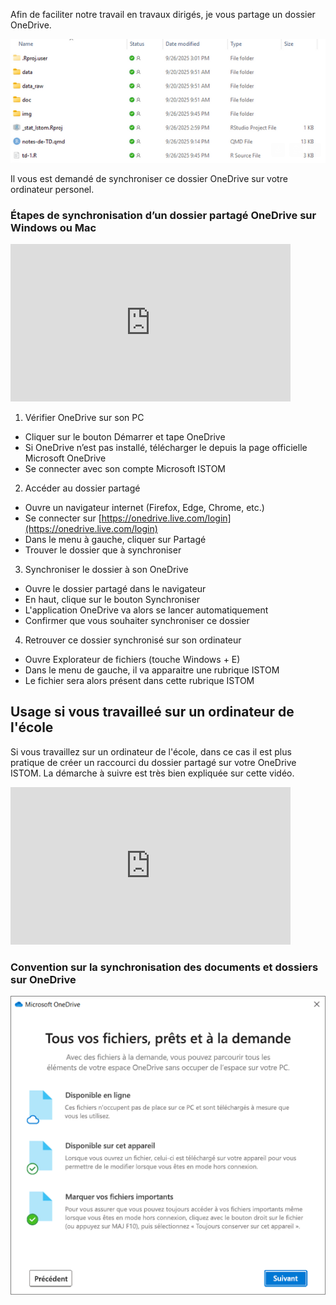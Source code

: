 Afin de faciliter notre travail en travaux dirigés, je vous partage un dossier OneDrive.

![image](./img/onedrive-orga.png)  

Il vous est demandé de synchroniser ce dossier OneDrive sur votre ordinateur personel.

###  Étapes de synchronisation d’un dossier partagé OneDrive sur Windows ou Mac

<iframe width="448" height="252" src="https://www.youtube.com/embed/8WC7iClUH3k?si=Na52qqPlQ4LC4wWx" title="YouTube video player" frameborder="0" allow="accelerometer; autoplay; clipboard-write; encrypted-media; gyroscope; picture-in-picture; web-share" referrerpolicy="strict-origin-when-cross-origin" allowfullscreen></iframe>

<br>

1. Vérifier OneDrive sur son PC
- Cliquer sur le bouton Démarrer et tape OneDrive
- Si OneDrive n’est pas installé, télécharger le depuis la page officielle Microsoft OneDrive
- Se connecter avec son compte Microsoft ISTOM

2. Accéder au dossier partagé
- Ouvre un navigateur internet (Firefox, Edge, Chrome, etc.)
- Se connecter sur [https://onedrive.live.com/login](https://onedrive.live.com/login)
- Dans le menu à gauche, cliquer sur Partagé
- Trouver le dossier que à synchroniser

3. Synchroniser le dossier à son OneDrive
- Ouvre le dossier partagé dans le navigateur
- En haut, clique sur le bouton Synchroniser
- L'application OneDrive va alors se lancer automatiquement
- Confirmer que vous souhaiter synchroniser ce dossier

4. Retrouver ce dossier synchronisé sur son ordinateur
- Ouvre Explorateur de fichiers (touche Windows + E)
- Dans le menu de gauche, il va apparaitre une rubrique ISTOM
- Le fichier sera alors présent dans cette rubrique ISTOM

## Usage si vous travailleé sur un ordinateur de l'école

Si vous travaillez sur un ordinateur de l'école, dans ce cas il est plus pratique de créer un raccourci du dossier partagé sur votre OneDrive ISTOM. La démarche à suivre est très bien expliquée sur cette vidéo.

<iframe width="448" height="252" src="https://www.youtube.com/embed/BiirNtobNxE?si=wIsy5cV5-5UH9b7R" title="YouTube video player" frameborder="0" allow="accelerometer; autoplay; clipboard-write; encrypted-media; gyroscope; picture-in-picture; web-share" referrerpolicy="strict-origin-when-cross-origin" allowfullscreen></iframe>

### Convention sur la synchronisation des documents et dossiers sur OneDrive

![image](./img/convention-OneDrive.png)  
